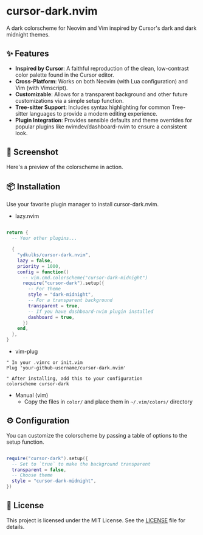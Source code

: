 # cursor-dark.nvim

A dark colorscheme for Neovim and Vim inspired by Cursor's dark and dark midnight themes.

## ✨ Features

- **Inspired by Cursor**: A faithful reproduction of the clean, low-contrast color palette found in the Cursor editor.
- **Cross-Platform**: Works on both Neovim (with Lua configuration) and Vim (with Vimscript).
- **Customizable**: Allows for a transparent background and other future customizations via a simple setup function.
- **Tree-sitter Support**: Includes syntax highlighting for common Tree-sitter languages to provide a modern editing experience.
- **Plugin Integration**: Provides sensible defaults and theme overrides for popular plugins like nvimdev/dashboard-nvim to ensure a consistent look.

## 📸 Screenshot

Here's a preview of the colorscheme in action.

## 📦 Installation

Use your favorite plugin manager to install cursor-dark.nvim.

- lazy.nvim

```lua

return {
  -- Your other plugins...

  {
    "ydkulks/cursor-dark.nvim",
    lazy = false,
    priority = 1000,
    config = function()
      -- vim.cmd.colorscheme("cursor-dark-midnight")
      require("cursor-dark").setup({
        -- For theme
        style = "dark-midnight",
        -- For a transparent background
        transparent = true,
        -- If you have dashboard-nvim plugin installed
        dashboard = true,
      })
    end,
  },
}
```

- vim-plug

```vim
" In your .vimrc or init.vim
Plug 'your-github-username/cursor-dark.nvim'

" After installing, add this to your configuration
colorscheme cursor-dark
```

- Manual (vim)
    - Copy the files in `color/` and place them in `~/.vim/colors/` directory

## ⚙️ Configuration

You can customize the colorscheme by passing a table of options to the setup function.
```lua

require("cursor-dark").setup({
  -- Set to `true` to make the background transparent
  transparent = false,
  -- Choose theme
  style = "cursor-dark-midnight",
})
```

## 📜 License

This project is licensed under the MIT License. See the [LICENSE](./LICENSE.md) file for details.
